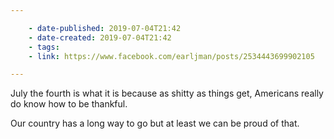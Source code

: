 ```yaml
---

    - date-published: 2019-07-04T21:42
    - date-created: 2019-07-04T21:42
    - tags:
    - link: https://www.facebook.com/earljman/posts/2534443699902105

---
```


July the fourth is what it is because as shitty as things get, Americans really do know how to be thankful.

Our country has a long way to go but at least we can be proud of that.